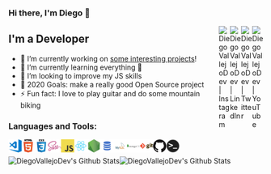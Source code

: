 ### Hi there, I'm Diego 👋
[<img align="right" alt="DiegoVallejoDev | YouTube" width="22px" src="https://cdn.jsdelivr.net/npm/simple-icons@v3/icons/youtube.svg" />][youtube]
[<img align="right" alt="DiegoVallejoDev | Twitter" width="22px" src="https://cdn.jsdelivr.net/npm/simple-icons@v3/icons/twitter.svg" />][twitter]
[<img align="right" alt="DiegoVallejoDev | LinkedIn" width="22px" src="https://cdn.jsdelivr.net/npm/simple-icons@v3/icons/linkedin.svg" />][linkedin]
[<img align="right" alt="DiegoVallejoDev | Instagram" width="22px" src="https://cdn.jsdelivr.net/npm/simple-icons@v3/icons/instagram.svg" />][instagram]


## I'm a Developer
- 🔭 I’m currently working on [some interesting projects][weaglex]!
- 🌱 I’m currently learning everything 🤣
- 👯 I’m looking to improve my JS skills
- 🥅 2020 Goals: make a really good Open Source project
- ⚡ Fun fact: I love to play guitar and do some mountain biking


### Languages and Tools:
<img align="left" alt="Visual Studio Code" width="26px" src="https://raw.githubusercontent.com/github/explore/80688e429a7d4ef2fca1e82350fe8e3517d3494d/topics/visual-studio-code/visual-studio-code.png" />
<img align="left" alt="HTML5" width="26px" src="https://raw.githubusercontent.com/github/explore/80688e429a7d4ef2fca1e82350fe8e3517d3494d/topics/html/html.png" />
<img align="left" alt="CSS3" width="26px" src="https://raw.githubusercontent.com/github/explore/80688e429a7d4ef2fca1e82350fe8e3517d3494d/topics/css/css.png" />
<img align="left" alt="Sass" width="26px" src="https://raw.githubusercontent.com/github/explore/80688e429a7d4ef2fca1e82350fe8e3517d3494d/topics/sass/sass.png" />
<img align="left" alt="JavaScript" width="26px" src="https://raw.githubusercontent.com/github/explore/80688e429a7d4ef2fca1e82350fe8e3517d3494d/topics/javascript/javascript.png" />
<img align="left" alt="React" width="26px" src="https://raw.githubusercontent.com/github/explore/80688e429a7d4ef2fca1e82350fe8e3517d3494d/topics/react/react.png" />
<img align="left" alt="Node.js" width="26px" src="https://raw.githubusercontent.com/github/explore/80688e429a7d4ef2fca1e82350fe8e3517d3494d/topics/nodejs/nodejs.png" />
<img align="left" alt="SQL" width="26px" src="https://raw.githubusercontent.com/github/explore/80688e429a7d4ef2fca1e82350fe8e3517d3494d/topics/sql/sql.png" />
<img align="left" alt="MySQL" width="26px" src="https://raw.githubusercontent.com/github/explore/80688e429a7d4ef2fca1e82350fe8e3517d3494d/topics/mysql/mysql.png" />
<img align="left" alt="MongoDB" width="26px" src="https://raw.githubusercontent.com/github/explore/80688e429a7d4ef2fca1e82350fe8e3517d3494d/topics/mongodb/mongodb.png" />
<img align="left" alt="Git" width="26px" src="https://raw.githubusercontent.com/github/explore/80688e429a7d4ef2fca1e82350fe8e3517d3494d/topics/git/git.png" />
<img align="left" alt="GitHub" width="26px" src="https://raw.githubusercontent.com/github/explore/78df643247d429f6cc873026c0622819ad797942/topics/github/github.png" />
<img align="left" alt="HTML5" width="26px" src="https://raw.githubusercontent.com/github/explore/80688e429a7d4ef2fca1e82350fe8e3517d3494d/topics/terminal/terminal.png" />
<br/><br/>

<img align="left" alt="DiegoVallejoDev's Github Stats" src="https://github-readme-stats.codestackr.vercel.app/api?username=DiegoVallejoDev&show_icons=true&count_private=true&include_all_commits=true&hide_border=true" />
<img align="left" alt="DiegoVallejoDev's Github Stats" src="https://github-readme-stats.vercel.app/api/top-langs/?username=DiegoVallejoDev&layout=compact&hide_border=true" />
<br/><br/><br/><br/>


[weaglex]: https://github.com/weaglex
[twitter]: https://twitter.com/Destructor1702
[youtube]: https://www.youtube.com/channel/UC2cGC-9iYLoq36cakAFLgSg
[instagram]: https://www.instagram.com/diego_1702
[linkedin]: https://www.linkedin.com/in/diego-vallejo/
